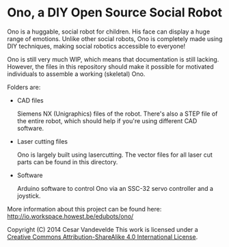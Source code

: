 # Ono, a DIY Open Source Social Robot
Ono is a huggable, social robot for children.
His face can display a huge range of emotions.
Unlike other social robots, Ono is completely made using DIY techniques, making social robotics accessible to everyone!

Ono is still very much WIP, which means that documentation is still lacking.
However, the files in this repository should make it possible for motivated individuals to assemble a working (skeletal) Ono.

Folders are:
- CAD files

  Siemens NX (Unigraphics) files of the robot.
  There's also a STEP file of the entire robot, which should help if you're using different CAD software.
- Laser cutting files

  Ono is largely built using lasercutting. The vector files for all laser cut parts can be found in this directory.
- Software

  Arduino software to control Ono via an SSC-32 servo controller and a joystick.

More information about this project can be found here:
http://io.workspace.howest.be/edubots/ono/

Copyright (C) 2014 Cesar Vandevelde
This work is licensed under a [Creative Commons Attribution-ShareAlike 4.0 International License](http://creativecommons.org/licenses/by-sa/4.0/).